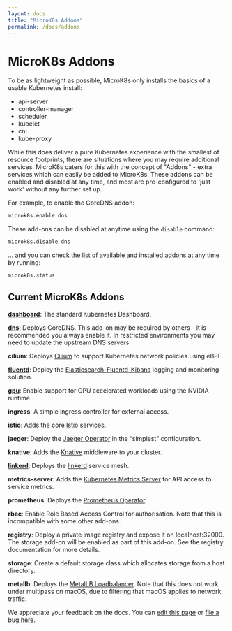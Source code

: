 ```yaml
---
layout: docs
title: "MicroK8s Addons"
permalink: /docs/addons
---
```


# MicroK8s Addons

To be as lightweight as possible, MicroK8s only installs the basics of a usable
Kubernetes install:

 - api-server
 - controller-manager
 - scheduler
 - kubelet
 - cni
 - kube-proxy

While this does deliver a pure Kubernetes experience with the smallest of
resource footprints, there are situations where you may require additional
services. MicroK8s caters for this with the concept of "Addons" - extra
services which can easily be added to MicroK8s. These addons can be enabled
and disabled at any time, and most are pre-configured to 'just work' without
any further set up.

For example, to enable the CoreDNS addon:

```bash
microk8s.enable dns
```

These add-ons can be disabled at anytime using the `disable` command:

```bash
microk8s.disable dns
```

... and you can check the list of available and installed addons at any time
by running:

```bash
microk8s.status
```

<a id="list"> </a>
## Current MicroK8s Addons

[**dashboard**](addon-dashboard): The standard Kubernetes Dashboard.

[**dns**](addon-dns): Deploys CoreDNS. This add-on may be required by others - it is
recommended you always enable it. In restricted environments you may need to
update the upstream DNS servers.

**cilium**: Deploys [Cilium][cilium-doc] to support Kubernetes network policies using eBPF.

**[fluentd](addon-fluentd)**: Deploy the [Elasticsearch-Fluentd-Kibana][kibana-docs] logging and
monitoring solution.

[**gpu**](addon-gpu):  Enable support for GPU accelerated workloads using the NVIDIA runtime.

**ingress**: A simple ingress controller for external access.

**istio**: Adds the core [Istio][istio-docs] services.

**jaeger**: Deploy the [Jaeger Operator][jaeger-docs] in the “simplest”
configuration.

**knative**: Adds the [Knative][knative-docs] middleware to your cluster.

**[linkerd](/docs/addon-linkerd)**: Deploys the [linkerd][linkerd-docs] service mesh.

**metrics-server**: Adds the [Kubernetes Metrics Server][metrics-design-doc]
for API access to service metrics.

**prometheus**: Deploys the [Prometheus Operator][prometheus-docs].

**rbac**: Enable Role Based Access Control for authorisation. Note that this is
incompatible with some other add-ons.

**registry**: Deploy a private image registry and expose it on localhost:32000.
The storage add-on will be enabled as part of this add-on. See the registry
documentation for more details.

**storage**: Create a default storage class which allocates storage from a
host directory.

**metallb**: Deploys the [MetalLB Loadbalancer][metallb].  Note that this does not
work under multipass on macOS, due to filtering that macOS applies to network traffic.


<!-- LINKS -->

[cilium-doc]: http://docs.cilium.io/en/stable/intro/
[efk-upstream]: https://kubernetes.io/docs/tasks/debug-application-cluster/logging-elasticsearch-kibana/
[istio-woe]: https://istio.io/docs/concepts/what-is-istio/
[istio-docs]: https://istio.io/docs/
[jaeger-docs]: https://github.com/jaegertracing/jaeger-operator
[linkerd-docs]: https://linkerd.io/2/overview/
[kibana-docs]: https://www.elastic.co/guide/en/kibana/current/discover.html
[metrics-design-doc]:https://github.com/kubernetes/community/blob/master/contributors/design-proposals/instrumentation/metrics-server.md
[knative-docs]: https://knative.dev/
[prometheus-docs]: https://prometheus.io/docs/
[metallb]: https://metallb.universe.tf/
<!-- FEEDBACK -->
<div class="p-notification--information">
  <p class="p-notification__response">
    We appreciate your feedback on the docs. You can 
    <a href="https://github.com/canonical-web-and-design/microk8s.io/edit/master/docs/addons.md" class="p-notification__action">edit this page</a> 
    or 
    <a href="https://github.com/canonical-web-and-design/microk8s.io/issues/new" class="p-notification__action">file a bug here</a>.
  </p>
</div>
